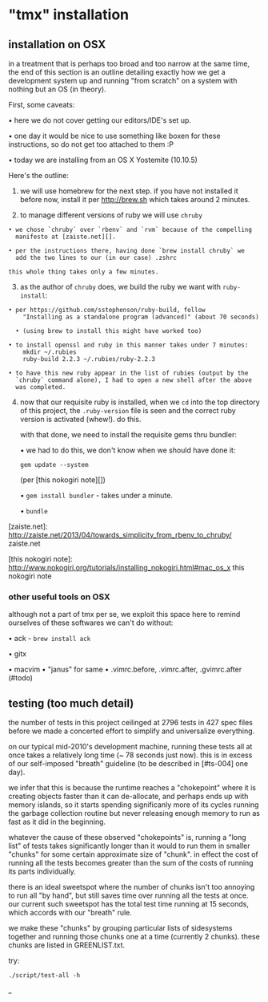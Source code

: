 # "tmx" installation

## installation on OSX

in a treatment that is perhaps too broad and too narrow at the same
time, the end of this section is an outline detailing exactly how we get
a development system up and running "from scratch" on a system with
nothing but an OS (in theory).

First, some caveats:

  • here we do not cover getting our editors/IDE's set up.

  • one day it would be nice to use something like boxen for these
    instructions, so do not get too attached to them :P

  • today we are installing from an OS X Yostemite (10.10.5)

Here's the outline:

  1) we will use homebrew for the next step. if you have not installed
     it before now, install it per http://brew.sh which takes around
     2 minutes.

  2) to manage different versions of ruby we will use `chruby`

    • we chose `chruby` over `rbenv` and `rvm` because of the compelling
      manifesto at [zaiste.net][].

    • per the instructions there, having done `brew install chruby` we
      add the two lines to our (in our case) .zshrc

    this whole thing takes only a few minutes.

  3) as the author of `chruby` does, we build the ruby we want
     with `ruby-install`:

    • per https://github.com/sstephenson/ruby-build, follow
        "Installing as a standalone program (advanced)" (about 70 seconds)

      • (using brew to install this might have worked too)

    • to install openssl and ruby in this manner takes under 7 minutes:
        mkdir ~/.rubies
        ruby-build 2.2.3 ~/.rubies/ruby-2.2.3

    • to have this new ruby appear in the list of rubies (output by the
      `chruby` command alone), I had to open a new shell after the above
      was completed.

   4) now that our requisite ruby is installed, when we `cd` into
      the top directory of this project, the `.ruby-version` file is
      seen and the correct ruby version is activated (whew!). do this.

      with that done, we need to install the requisite gems thru bundler:

      • we had to do this, we don't know when we should have done it:

        `gem update --system`

        (per [this nokogiri note][])

      • `gem install bundler` - takes under a minute.

      • `bundle`

  [zaiste.net]: http://zaiste.net/2013/04/towards_simplicity_from_rbenv_to_chruby/ zaiste.net

  [this nokogiri note]: http://www.nokogiri.org/tutorials/installing_nokogiri.html#mac_os_x  this nokogiri note




### other useful tools on OSX

although not a part of tmx per se, we exploit this space here to remind
ourselves of these softwares we can't do without:

  • ack - `brew install ack`

  • gitx

  • macvim
    • "janus" for same
    • .vimrc.before, .vimrc.after, .gvimrc.after (#todo)





## testing (too much detail)

the number of tests in this project ceilinged at 2796 tests in 427 spec
files before we made a concerted effort to simplify and universalize
everything.

on our typical mid-2010's development machine, running these tests all
at once takes a relatively long time (~ 78 seconds just now). this is
in excess of our self-imposed "breath" guideline (to be described
in [#ts-004] one day).

we infer that this is because the runtime reaches a "chokepoint" where
it is creating objects faster than it can de-allocate, and perhaps ends
up with memory islands, so it starts spending significanly more of its
cycles running the garbage collection routine but never releasing enough
memory to run as fast as it did in the beginning.

whatever the cause of these observed "chokepoints" is, running a
"long list" of tests takes significantly longer than it would to run them
in smaller "chunks" for some certain approximate size of "chunk". in effect
the cost of running all the tests becomes greater than the sum of the costs
of running its parts individually.

there is an ideal sweetspot where the number of chunks isn't too annoying
to run all "by hand", but still saves time over running all the tests at
once. our current such sweetspot has the total test time running at
15 seconds, which accords with our "breath" rule.

we make these "chunks" by grouping particular lists of sidesystems together
and running those chunks one at a time (currently 2 chunks). these
chunks are listed in GREENLIST.txt.

try:

    ./script/test-all -h
_
